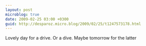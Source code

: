 ```yaml
---
layout: post
microblog: true
date: 2009-02-25 03:00 +0300
guid: http://desparoz.micro.blog/2009/02/25/t1247573178.html
---
```

Lovely day for a drive.  Or a dive.  Maybe tomorrow for the latter
